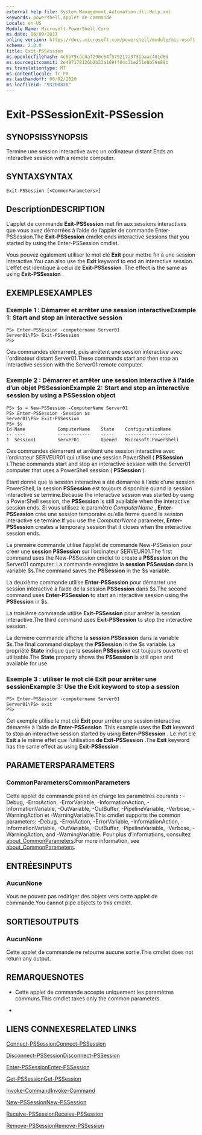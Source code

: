 ```yaml
---
external help file: System.Management.Automation.dll-Help.xml
keywords: powershell,applet de commande
Locale: en-US
Module Name: Microsoft.PowerShell.Core
ms.date: 06/09/2017
online version: https://docs.microsoft.com/powershell/module/microsoft.powershell.core/exit-pssession?view=powershell-6&WT.mc_id=ps-gethelp
schema: 2.0.0
title: Exit-PSSession
ms.openlocfilehash: 4e0b79cae4af290c64f579217a3731aaac401d6d
ms.sourcegitcommit: 2e497178126b2b33a169ff04c31e251e0b59e89b
ms.translationtype: MT
ms.contentlocale: fr-FR
ms.lasthandoff: 06/02/2020
ms.locfileid: "93200838"
---
```

# <span data-ttu-id="8f2d4-103">Exit-PSSession</span><span class="sxs-lookup"><span data-stu-id="8f2d4-103">Exit-PSSession</span></span>

## <span data-ttu-id="8f2d4-104">SYNOPSIS</span><span class="sxs-lookup"><span data-stu-id="8f2d4-104">SYNOPSIS</span></span>
<span data-ttu-id="8f2d4-105">Termine une session interactive avec un ordinateur distant.</span><span class="sxs-lookup"><span data-stu-id="8f2d4-105">Ends an interactive session with a remote computer.</span></span>

## <span data-ttu-id="8f2d4-106">SYNTAX</span><span class="sxs-lookup"><span data-stu-id="8f2d4-106">SYNTAX</span></span>

```
Exit-PSSession [<CommonParameters>]
```

## <span data-ttu-id="8f2d4-107">Description</span><span class="sxs-lookup"><span data-stu-id="8f2d4-107">DESCRIPTION</span></span>

<span data-ttu-id="8f2d4-108">L’applet de commande **Exit-PSSession** met fin aux sessions interactives que vous avez démarrées à l’aide de l’applet de commande Enter-PSSession.</span><span class="sxs-lookup"><span data-stu-id="8f2d4-108">The **Exit-PSSession** cmdlet ends interactive sessions that you started by using the Enter-PSSession cmdlet.</span></span>

<span data-ttu-id="8f2d4-109">Vous pouvez également utiliser le mot clé **Exit** pour mettre fin à une session interactive.</span><span class="sxs-lookup"><span data-stu-id="8f2d4-109">You can also use the **Exit** keyword to end an interactive session.</span></span>
<span data-ttu-id="8f2d4-110">L’effet est identique à celui de **Exit-PSSession** .</span><span class="sxs-lookup"><span data-stu-id="8f2d4-110">The effect is the same as using **Exit-PSSession** .</span></span>

## <span data-ttu-id="8f2d4-111">EXEMPLES</span><span class="sxs-lookup"><span data-stu-id="8f2d4-111">EXAMPLES</span></span>

### <span data-ttu-id="8f2d4-112">Exemple 1 : Démarrer et arrêter une session interactive</span><span class="sxs-lookup"><span data-stu-id="8f2d4-112">Example 1: Start and stop an interactive session</span></span>

```
PS> Enter-PSSession -computername Server01
Server01\PS> Exit-PSSession
PS>
```

<span data-ttu-id="8f2d4-113">Ces commandes démarrent, puis arrêtent une session interactive avec l'ordinateur distant Server01.</span><span class="sxs-lookup"><span data-stu-id="8f2d4-113">These commands start and then stop an interactive session with the Server01 remote computer.</span></span>

### <span data-ttu-id="8f2d4-114">Exemple 2 : Démarrer et arrêter une session interactive à l’aide d’un objet PSSession</span><span class="sxs-lookup"><span data-stu-id="8f2d4-114">Example 2: Start and stop an interactive session by using a PSSession object</span></span>

```
PS> $s = New-PSSession -ComputerName Server01
PS> Enter-PSSession -Session $s
Server01\PS> Exit-PSSession
PS> $s
Id Name            ComputerName    State    ConfigurationName
-- ----            ------------    -----    -----------------
1  Session1        Server01        Opened   Microsoft.PowerShell
```

<span data-ttu-id="8f2d4-115">Ces commandes démarrent et arrêtent une session interactive avec l’ordinateur SERVEUR01 qui utilise une session PowerShell ( **PSSession** ).</span><span class="sxs-lookup"><span data-stu-id="8f2d4-115">These commands start and stop an interactive session with the Server01 computer that uses a PowerShell session ( **PSSession** ).</span></span>

<span data-ttu-id="8f2d4-116">Étant donné que la session interactive a été démarrée à l’aide d’une session PowerShell, la session **PSSession** est toujours disponible quand la session interactive se termine.</span><span class="sxs-lookup"><span data-stu-id="8f2d4-116">Because the interactive session was started by using a PowerShell session, the **PSSession** is still available when the interactive session ends.</span></span>
<span data-ttu-id="8f2d4-117">Si vous utilisez le paramètre *ComputerName* , **Enter-PSSession** crée une session temporaire qu’elle ferme quand la session interactive se termine.</span><span class="sxs-lookup"><span data-stu-id="8f2d4-117">If you use the *ComputerName* parameter, **Enter-PSSession** creates a temporary session that it closes when the interactive session ends.</span></span>

<span data-ttu-id="8f2d4-118">La première commande utilise l’applet de commande New-PSSession pour créer une **session PSSession** sur l’ordinateur SERVEUR01.</span><span class="sxs-lookup"><span data-stu-id="8f2d4-118">The first command uses the New-PSSession cmdlet to create a **PSSession** on the Server01 computer.</span></span>
<span data-ttu-id="8f2d4-119">La commande enregistre la **session PSSession** dans la variable $s.</span><span class="sxs-lookup"><span data-stu-id="8f2d4-119">The command saves the **PSSession** in the $s variable.</span></span>

<span data-ttu-id="8f2d4-120">La deuxième commande utilise **Enter-PSSession** pour démarrer une session interactive à l’aide de la session **PSSession** dans $s.</span><span class="sxs-lookup"><span data-stu-id="8f2d4-120">The second command uses **Enter-PSSession** to start an interactive session using the **PSSession** in $s.</span></span>

<span data-ttu-id="8f2d4-121">La troisième commande utilise **Exit-PSSession** pour arrêter la session interactive.</span><span class="sxs-lookup"><span data-stu-id="8f2d4-121">The third command uses **Exit-PSSession** to stop the interactive session.</span></span>

<span data-ttu-id="8f2d4-122">La dernière commande affiche la **session PSSession** dans la variable $s.</span><span class="sxs-lookup"><span data-stu-id="8f2d4-122">The final command displays the **PSSession** in the $s variable.</span></span>
<span data-ttu-id="8f2d4-123">La propriété **State** indique que la **session PSSession** est toujours ouverte et utilisable.</span><span class="sxs-lookup"><span data-stu-id="8f2d4-123">The **State** property shows the **PSSession** is still open and available for use.</span></span>

### <span data-ttu-id="8f2d4-124">Exemple 3 : utiliser le mot clé Exit pour arrêter une session</span><span class="sxs-lookup"><span data-stu-id="8f2d4-124">Example 3: Use the Exit keyword to stop a session</span></span>

```
PS> Enter-PSSession -computername Server01
Server01\PS> exit
PS>
```

<span data-ttu-id="8f2d4-125">Cet exemple utilise le mot clé **Exit** pour arrêter une session interactive démarrée à l’aide de **Enter-PSSession** .</span><span class="sxs-lookup"><span data-stu-id="8f2d4-125">This example uses the **Exit** keyword to stop an interactive session started by using **Enter-PSSession** .</span></span>
<span data-ttu-id="8f2d4-126">Le mot clé **Exit** a le même effet que l’utilisation **de Exit-PSSession** .</span><span class="sxs-lookup"><span data-stu-id="8f2d4-126">The **Exit** keyword has the same effect as using **Exit-PSSession** .</span></span>

## <span data-ttu-id="8f2d4-127">PARAMETERS</span><span class="sxs-lookup"><span data-stu-id="8f2d4-127">PARAMETERS</span></span>

### <span data-ttu-id="8f2d4-128">CommonParameters</span><span class="sxs-lookup"><span data-stu-id="8f2d4-128">CommonParameters</span></span>

<span data-ttu-id="8f2d4-129">Cette applet de commande prend en charge les paramètres courants : -Debug, -ErrorAction, -ErrorVariable, -InformationAction, -InformationVariable, -OutVariable, -OutBuffer, -PipelineVariable, -Verbose, -WarningAction et -WarningVariable.</span><span class="sxs-lookup"><span data-stu-id="8f2d4-129">This cmdlet supports the common parameters: -Debug, -ErrorAction, -ErrorVariable, -InformationAction, -InformationVariable, -OutVariable, -OutBuffer, -PipelineVariable, -Verbose, -WarningAction, and -WarningVariable.</span></span> <span data-ttu-id="8f2d4-130">Pour plus d’informations, consultez [about_CommonParameters](https://go.microsoft.com/fwlink/?LinkID=113216).</span><span class="sxs-lookup"><span data-stu-id="8f2d4-130">For more information, see [about_CommonParameters](https://go.microsoft.com/fwlink/?LinkID=113216).</span></span>

## <span data-ttu-id="8f2d4-131">ENTRÉES</span><span class="sxs-lookup"><span data-stu-id="8f2d4-131">INPUTS</span></span>

### <span data-ttu-id="8f2d4-132">Aucun</span><span class="sxs-lookup"><span data-stu-id="8f2d4-132">None</span></span>

<span data-ttu-id="8f2d4-133">Vous ne pouvez pas rediriger des objets vers cette applet de commande.</span><span class="sxs-lookup"><span data-stu-id="8f2d4-133">You cannot pipe objects to this cmdlet.</span></span>

## <span data-ttu-id="8f2d4-134">SORTIES</span><span class="sxs-lookup"><span data-stu-id="8f2d4-134">OUTPUTS</span></span>

### <span data-ttu-id="8f2d4-135">Aucun</span><span class="sxs-lookup"><span data-stu-id="8f2d4-135">None</span></span>

<span data-ttu-id="8f2d4-136">Cette applet de commande ne retourne aucune sortie.</span><span class="sxs-lookup"><span data-stu-id="8f2d4-136">This cmdlet does not return any output.</span></span>

## <span data-ttu-id="8f2d4-137">REMARQUES</span><span class="sxs-lookup"><span data-stu-id="8f2d4-137">NOTES</span></span>

* <span data-ttu-id="8f2d4-138">Cette applet de commande accepte uniquement les paramètres communs.</span><span class="sxs-lookup"><span data-stu-id="8f2d4-138">This cmdlet takes only the common parameters.</span></span>

*

## <span data-ttu-id="8f2d4-139">LIENS CONNEXES</span><span class="sxs-lookup"><span data-stu-id="8f2d4-139">RELATED LINKS</span></span>

[<span data-ttu-id="8f2d4-140">Connect-PSSession</span><span class="sxs-lookup"><span data-stu-id="8f2d4-140">Connect-PSSession</span></span>](Connect-PSSession.md)

[<span data-ttu-id="8f2d4-141">Disconnect-PSSession</span><span class="sxs-lookup"><span data-stu-id="8f2d4-141">Disconnect-PSSession</span></span>](Disconnect-PSSession.md)

[<span data-ttu-id="8f2d4-142">Enter-PSSession</span><span class="sxs-lookup"><span data-stu-id="8f2d4-142">Enter-PSSession</span></span>](Enter-PSSession.md)

[<span data-ttu-id="8f2d4-143">Get-PSSession</span><span class="sxs-lookup"><span data-stu-id="8f2d4-143">Get-PSSession</span></span>](Get-PSSession.md)

[<span data-ttu-id="8f2d4-144">Invoke-Command</span><span class="sxs-lookup"><span data-stu-id="8f2d4-144">Invoke-Command</span></span>](Invoke-Command.md)

[<span data-ttu-id="8f2d4-145">New-PSSession</span><span class="sxs-lookup"><span data-stu-id="8f2d4-145">New-PSSession</span></span>](New-PSSession.md)

[<span data-ttu-id="8f2d4-146">Receive-PSSession</span><span class="sxs-lookup"><span data-stu-id="8f2d4-146">Receive-PSSession</span></span>](Receive-PSSession.md)

[<span data-ttu-id="8f2d4-147">Remove-PSSession</span><span class="sxs-lookup"><span data-stu-id="8f2d4-147">Remove-PSSession</span></span>](Remove-PSSession.md)
